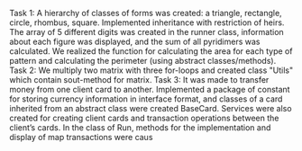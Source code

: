Task 1:
A hierarchy of classes of forms was created: a triangle, rectangle, circle, rhombus, square. Implemented inheritance with restriction of heirs.
The array of 5 different digits was created in the runner class, information about each figure was displayed, and the sum of all pyridimers was calculated.
We realized the function for calculating the area for each type of pattern and calculating the perimeter (using abstract classes/methods).
Task 2:
We multiply two matrix with three for-loops and created class "Utils" which contain sout-method for matrix.
Task 3:
It was made to transfer money from one client card to another. Implemented a package of constant for storing currency information in interface format,
and classes of a card inherited from an abstract class were created BaseCard. 
Services were also created for creating client cards and transaction operations between the client’s cards.
In the class of Run, methods for the implementation and display of map transactions were caus
